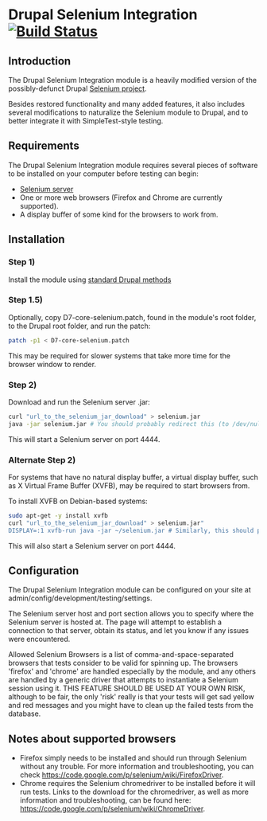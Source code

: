# Drupal Selenium Integration [![Build Status](https://travis-ci.org/qadan/drupal_selenium.png?branch=7.x)](https://travis-ci.org/qadan/drupal_selenium)

## Introduction

The Drupal Selenium Integration module is a heavily modified version of the possibly-defunct Drupal [Selenium project](http://drupal.org/project/selenium).

Besides restored functionality and many added features, it also includes several modifications to naturalize the Selenium module to Drupal, and to better integrate it with SimpleTest-style testing.

## Requirements

The Drupal Selenium Integration module requires several pieces of software to be installed on your computer before testing can begin:

* [Selenium server](http://seleniumhq.org/download/)
* One or more web browsers (Firefox and Chrome are currently supported).
* A display buffer of some kind for the browsers to work from.

## Installation

### Step 1)

Install the module using [standard Drupal methods](https://www.drupal.org/documentation/install/modules-themes/modules-7)

### Step 1.5)

Optionally, copy D7-core-selenium.patch, found in the module's root folder, to the Drupal root folder, and run the patch:

```bash
patch -p1 < D7-core-selenium.patch
```

This may be required for slower systems that take more time for the browser window to render.

### Step 2)

Download and run the Selenium server .jar:

```bash
curl "url_to_the_selenium_jar_download" > selenium.jar
java -jar selenium.jar # You should probably redirect this (to /dev/null, for example), e.g. by tacking >& /dev/null & at the end.
```

This will start a Selenium server on port 4444.

### Alternate Step 2)

For systems that have no natural display buffer, a virtual display buffer, such as X Virtual Frame Buffer (XVFB), may be required to start browsers from.

To install XVFB on Debian-based systems:

```bash
sudo apt-get -y install xvfb
curl "url_to_the_selenium_jar_download" > selenium.jar"
DISPLAY=:1 xvfb-run java -jar ~/selenium.jar # Similarly, this should probably be redirected.
```

This will also start a Selenium server on port 4444.

## Configuration

The Drupal Selenium Integration module can be configured on your site at admin/config/development/testing/settings.

The Selenium server host and port section allows you to specify where the Selenium server is hosted at. The page will attempt to establish a connection to that server, obtain its status, and let you know if any issues were encountered.

Allowed Selenium Browsers is a list of comma-and-space-separated browsers that tests consider to be valid for spinning up. The browsers 'firefox' and 'chrome' are handled especially by the module, and any others are handled by a generic driver that attempts to instantiate a Selenium session using it. THIS FEATURE SHOULD BE USED AT YOUR OWN RISK, although to be fair, the only 'risk' really is that your tests will get sad yellow and red messages and you might have to clean up the failed tests from the database.

## Notes about supported browsers

* Firefox simply needs to be installed and should run through Selenium without any trouble. For more information and troubleshooting, you can check https://code.google.com/p/selenium/wiki/FirefoxDriver.
* Chrome requires the Selenium chromedriver to be installed before it will run tests. Links to the download for the chromedriver, as well as more information and troubleshooting, can be found here: https://code.google.com/p/selenium/wiki/ChromeDriver.
